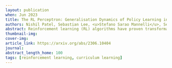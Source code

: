 ```yaml
---
layout: publication
when: Jun 2023
title: The RL Perceptron: Generalisation Dynamics of Policy Learning in High Dimensions
authors: Nishil Patel, Sebastian Lee, <u>Stefano Sarao Mannelli</u>, Sebastian Goldt, Adrew Saxe
abstract: Reinforcement learning (RL) algorithms have proven transformative in a range of domains. To tackle real-world domains, these systems often use neural networks to learn policies directly from pixels or other high-dimensional sensory input. By contrast, much theory of RL has focused on discrete state spaces or worst-case analysis, and fundamental questions remain about the dynamics of policy learning in high-dimensional settings. Here, we propose a solvable high-dimensional model of RL that can capture a variety of learning protocols, and derive its typical dynamics as a set of closed-form ordinary differential equations (ODEs). We derive optimal schedules for the learning rates and task difficulty - analogous to annealing schemes and curricula during training in RL - and show that the model exhibits rich behaviour, including delayed learning under sparse rewards; a variety of learning regimes depending on reward baselines; and a speed-accuracy trade-off driven by reward stringency. Experiments on variants of the Procgen game "Bossfight" and Arcade Learning Environment game "Pong" also show such a speed-accuracy trade-off in practice. Together, these results take a step towards closing the gap between theory and practice in high-dimensional RL.
thumbnail-img:
cover-img:
article_link: https://arxiv.org/abs/2306.10404
journal:
abstract_length_home: 100
tags: [reinforcement learning, curriculum learning]
---
```

